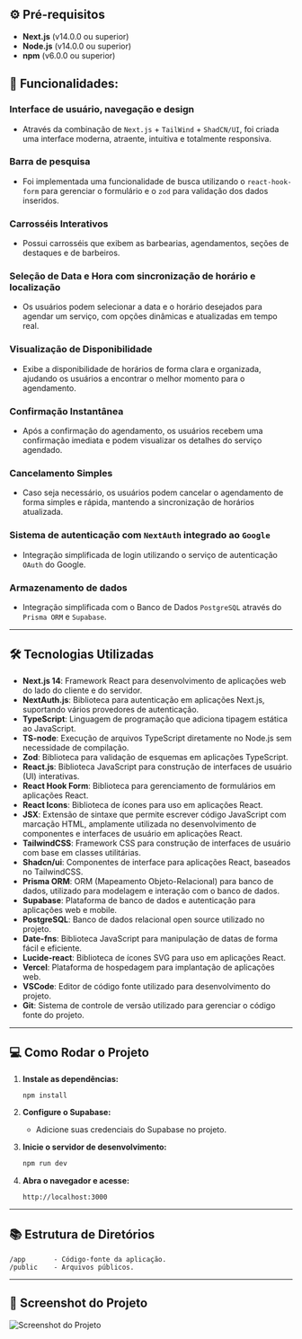 ## ⚙ Pré-requisitos

- **Next.js** (v14.0.0 ou superior)
- **Node.js** (v14.0.0 ou superior)
- **npm** (v6.0.0 ou superior)

## 🚀 Funcionalidades:

### **Interface de usuário, navegação e design**
- Através da combinação de `Next.js` + `TailWind` + `ShadCN/UI`, foi criada uma interface moderna, atraente, intuitiva e totalmente responsiva.

### **Barra de pesquisa**
- Foi implementada uma funcionalidade de busca utilizando o `react-hook-form` para gerenciar o formulário e o `zod` para validação dos dados inseridos.

### **Carrosséis Interativos**
- Possui carrosséis que exibem as barbearias, agendamentos, seções de destaques e de barbeiros.

### **Seleção de Data e Hora com sincronização de horário e localização**
- Os usuários podem selecionar a data e o horário desejados para agendar um serviço, com opções dinâmicas e atualizadas em tempo real.

### **Visualização de Disponibilidade**
- Exibe a disponibilidade de horários de forma clara e organizada, ajudando os usuários a encontrar o melhor momento para o agendamento.

### **Confirmação Instantânea**
- Após a confirmação do agendamento, os usuários recebem uma confirmação imediata e podem visualizar os detalhes do serviço agendado.

### **Cancelamento Simples**
- Caso seja necessário, os usuários podem cancelar o agendamento de forma simples e rápida, mantendo a sincronização de horários atualizada.

### **Sistema de autenticação com `NextAuth` integrado ao `Google`**
- Integração simplificada de login utilizando o serviço de autenticação `OAuth` do Google.

### **Armazenamento de dados**
- Integração simplificada com o Banco de Dados `PostgreSQL` através do `Prisma ORM` e `Supabase`.

---

## 🛠 Tecnologias Utilizadas

- **Next.js 14**: Framework React para desenvolvimento de aplicações web do lado do cliente e do servidor.
- **NextAuth.js**: Biblioteca para autenticação em aplicações Next.js, suportando vários provedores de autenticação.
- **TypeScript**: Linguagem de programação que adiciona tipagem estática ao JavaScript.
- **TS-node**: Execução de arquivos TypeScript diretamente no Node.js sem necessidade de compilação.
- **Zod**: Biblioteca para validação de esquemas em aplicações TypeScript.
- **React.js**: Biblioteca JavaScript para construção de interfaces de usuário (UI) interativas.
- **React Hook Form**: Biblioteca para gerenciamento de formulários em aplicações React.
- **React Icons**: Biblioteca de ícones para uso em aplicações React.
- **JSX**: Extensão de sintaxe que permite escrever código JavaScript com marcação HTML, amplamente utilizada no desenvolvimento de componentes e interfaces de usuário em aplicações React.
- **TailwindCSS**: Framework CSS para construção de interfaces de usuário com base em classes utilitárias.
- **Shadcn/ui**: Componentes de interface para aplicações React, baseados no TailwindCSS.
- **Prisma ORM**: ORM (Mapeamento Objeto-Relacional) para banco de dados, utilizado para modelagem e interação com o banco de dados.
- **Supabase**: Plataforma de banco de dados e autenticação para aplicações web e mobile.
- **PostgreSQL**: Banco de dados relacional open source utilizado no projeto.
- **Date-fns**: Biblioteca JavaScript para manipulação de datas de forma fácil e eficiente.
- **Lucide-react**: Biblioteca de ícones SVG para uso em aplicações React.
- **Vercel**: Plataforma de hospedagem para implantação de aplicações web.
- **VSCode**: Editor de código fonte utilizado para desenvolvimento do projeto.
- **Git**: Sistema de controle de versão utilizado para gerenciar o código fonte do projeto.

---

## 💻 Como Rodar o Projeto

1. **Instale as dependências:**

   ```bash
   npm install
   ```

2. **Configure o Supabase:**
   - Adicione suas credenciais do Supabase no projeto.

3. **Inicie o servidor de desenvolvimento:**

   ```bash
   npm run dev
   ```

4. **Abra o navegador e acesse:**

   ```
   http://localhost:3000
   ```

---

## 📚 Estrutura de Diretórios

```
/app       - Código-fonte da aplicação.
/public    - Arquivos públicos.
```

---

## 📸 Screenshot do Projeto

![Screenshot do Projeto](https://cdn.discordapp.com/attachments/1349523436057268225/1349911112572993706/foto1__2025-03-13_at_20.38.15.jpeg?ex=67d4d231&is=67d380b1&hm=2b9bbfa064e21fd7f3c2b7dbfed4b42fa0be841f3609a0ed8bcb61b6e7f3bac9&)


